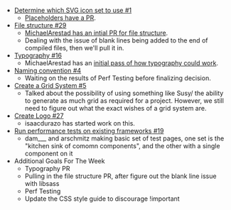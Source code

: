* [Determine which SVG icon set to use #1](https://github.com/jquery/css-framework/issues/1)
  * [Placeholders have a PR](https://github.com/jquery/css-chassis/pull/32).
* [File structure #29](https://github.com/jquery/css-chassis/issues/29)
  * [MichaelArestad has an intial PR for file structure](https://github.com/jquery/css-chassis/pull/33).
  * Dealing with the issue of blank lines being added to the end of compiled files, then we'll pull it in.
* [Typography #16](https://github.com/jquery/css-chassis/issues/16)
  * MichaelArestad has an [initial pass of how typography could work](http://codepen.io/MichaelArestad/full/abbe07c15c81010d04473f341dbcc137/).
* [Naming convention #4](https://github.com/jquery/css-chassis/issues/4)
  * Waiting on the results of Perf Testing before finalizing decision.
* [Create a Grid System #5](https://github.com/jquery/css-chassis/issues/5)
  * Talked about the possibility of using something like Susy/ the ability to generate as much grid as required for a project.  However, we still need to figure out what the exact wishes of a grid system are.
* [Create Logo #27](https://github.com/jquery/css-chassis/issues/27)
  * isaacdurazo has started work on this.
* [Run performance tests on existing frameworks #19](https://github.com/jquery/css-chassis/issues/19)
  * dam___ and arschmitz making basic set of test pages, one set  is the "kitchen sink of comomn components", and the other with a single component on it
* Additional Goals For The Week
  * Typography PR
  * Pulling in the file structure PR, after figure out the blank line issue with libsass
  * Perf Testing
  * Update the CSS style guide to discourage !important
